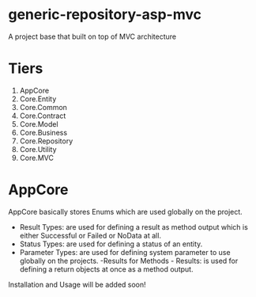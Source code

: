 # generic-repository-asp-mvc
A project base that built on top of MVC architecture

# Tiers
 1) AppCore
 2) Core.Entity
 3) Core.Common
 4) Core.Contract
 5) Core.Model
 6) Core.Business
 7) Core.Repository
 8) Core.Utility
 9) Core.MVC
 
 # AppCore
  AppCore basically stores Enums which are used globally on the project.
   - Result Types: are used for defining a result as method output which is either Successful or Failed or NoData at all.
   - Status Types: are used for defining a status of an entity.
   - Parameter Types: are used for defining system parameter to use globally on the projects.
   -Results for Methods
    - Results: is used for defining a return objects at once as a method output.
    
Installation and Usage will be added soon!
